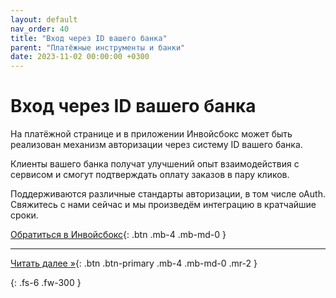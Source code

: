 ```yaml
---
layout: default
nav_order: 40
title: "Вход через ID вашего банка"
parent: "Платёжные инструменты и банки"
date: 2023-11-02 00:00:00 +0300
---
```


# Вход через ID вашего банка

На платёжной странице и в приложении Инвойсбокс может быть реализован механизм
авторизации через систему ID вашего банка.

Клиенты вашего банка получат улучшений опыт взаимодействия с сервисом и смогут
подтверждать оплату заказов в пару кликов.

Поддерживаются различные стандарты авторизации, в том числе oAuth.
Свяжитесь с нами сейчас и мы произведём интеграцию в кратчайшие сроки.

[Обратиться в Инвойсбокс](https://www.invoicebox.ru/ru/contacts/feedback.html){: .btn .mb-4 .mb-md-0 }

---
[Читать далее &raquo;](/docs/dictionary){: .btn .btn-primary .mb-4 .mb-md-0 .mr-2 }

{: .fs-6 .fw-300 }
